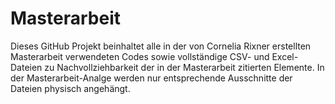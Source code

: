 # Masterarbeit
Dieses GitHub Projekt beinhaltet alle in der von Cornelia Rixner erstellten Masterarbeit verwendeten Codes sowie vollständige CSV- und Excel-Dateien zu Nachvollziehbarkeit der in der Masterarbeit zitierten Elemente. In der Masterarbeit-Analge werden nur entsprechende Ausschnitte der Dateien physisch angehängt.
